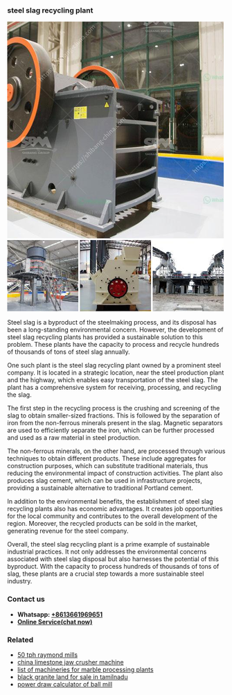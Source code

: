 <h3>steel slag recycling plant</h3><img src='1708408632.jpg' alt=''><p>Steel slag is a byproduct of the steelmaking process, and its disposal has been a long-standing environmental concern. However, the development of steel slag recycling plants has provided a sustainable solution to this problem. These plants have the capacity to process and recycle hundreds of thousands of tons of steel slag annually.</p><p>One such plant is the steel slag recycling plant owned by a prominent steel company. It is located in a strategic location, near the steel production plant and the highway, which enables easy transportation of the steel slag. The plant has a comprehensive system for receiving, processing, and recycling the slag.</p><p>The first step in the recycling process is the crushing and screening of the slag to obtain smaller-sized fractions. This is followed by the separation of iron from the non-ferrous minerals present in the slag. Magnetic separators are used to efficiently separate the iron, which can be further processed and used as a raw material in steel production.</p><p>The non-ferrous minerals, on the other hand, are processed through various techniques to obtain different products. These include aggregates for construction purposes, which can substitute traditional materials, thus reducing the environmental impact of construction activities. The plant also produces slag cement, which can be used in infrastructure projects, providing a sustainable alternative to traditional Portland cement.</p><p>In addition to the environmental benefits, the establishment of steel slag recycling plants also has economic advantages. It creates job opportunities for the local community and contributes to the overall development of the region. Moreover, the recycled products can be sold in the market, generating revenue for the steel company.</p><p>Overall, the steel slag recycling plant is a prime example of sustainable industrial practices. It not only addresses the environmental concerns associated with steel slag disposal but also harnesses the potential of this byproduct. With the capacity to process hundreds of thousands of tons of slag, these plants are a crucial step towards a more sustainable steel industry.</p><h3>Contact us</h3><ul><li><strong>Whatsapp:&nbsp;<a href="https://wa.me/8613661969651">+8613661969651</a></strong></li><li><a href="https://swt.shibang-china.com/?git&amp;zhl&amp;steel slag recycling plant"><strong>Online Service(chat now)</strong></a></li></ul><h3>Related</h3><ul><li><a href='50 tph raymond mills.md'>50 tph raymond mills</a></li><li><a href='china limestone jaw crusher machine.md'>china limestone jaw crusher machine</a></li><li><a href='list of machineries for marble processing plants.md'>list of machineries for marble processing plants</a></li><li><a href='black granite land for sale in tamilnadu.md'>black granite land for sale in tamilnadu</a></li><li><a href='power draw calculator of ball mill.md'>power draw calculator of ball mill</a></li></ul>